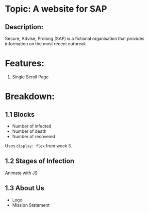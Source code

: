 # Topic: A website for SAP

## Description:
 Secure, Advise, Prolong (SAP) is a fictional organisation that provides information on the most recent outbreak. 

# Features:

1. Single Scroll Page

# Breakdown:

## 1.1 Blocks

- Number of infected
- Number of death
- Number of recovered

Uses `display: flex` from week 3.

## 1.2 Stages of Infection 

Animate with JS 

## 1.3 About Us

- Logo
- Mission Statement 





